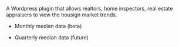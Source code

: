 A Wordpress plugin that allows realtors, home inspectors, real estate appraisers to view the housign market trends.

- Monthly median data (beta)

- Quarterly median data (future)